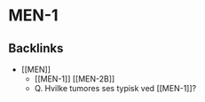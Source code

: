 # MEN-1

## Backlinks
* [[MEN]]
	* [[MEN-1]]
[[MEN-2B]]
	* Q. Hvilke tumores ses typisk ved [[MEN-1]]?

<!-- {BearID:55272038-4F4A-43FA-9158-40363A305E8F-62757-00006E7F54D94BAF} -->
